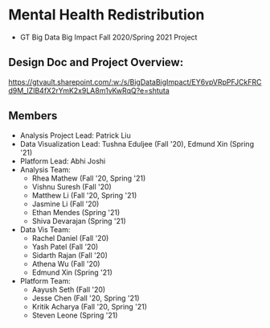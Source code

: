 # Mental Health Redistribution
- GT Big Data Big Impact Fall 2020/Spring 2021 Project
## Design Doc and Project Overview:
https://gtvault.sharepoint.com/:w:/s/BigDataBigImpact/EY6vpVRpPFJCkFRCd9M_lZIB4fX2rYmK2x9LA8m1vKwRqQ?e=shtuta
## Members
- Analysis Project Lead: Patrick Liu
- Data Visualization Lead: Tushna Eduljee (Fall '20), Edmund Xin (Spring '21)
- Platform Lead: Abhi Joshi
- Analysis Team:
    - Rhea Mathew (Fall '20, Spring '21)
    - Vishnu Suresh (Fall '20)
    - Matthew Li (Fall '20, Spring '21)
    - Jasmine Li (Fall '20)
    - Ethan Mendes (Spring '21)
    - Shiva Devarajan (Spring '21)
- Data Vis Team:
    - Rachel Daniel  (Fall '20)
    - Yash Patel  (Fall '20)
    - Sidarth Rajan (Fall '20)
    - Athena Wu (Fall '20)
    - Edmund Xin (Spring '21)
- Platform Team:
    - Aayush Seth (Fall '20)
    - Jesse Chen (Fall '20, Spring '21)
    - Kritik Acharya (Fall '20, Spring '21)
    - Steven Leone (Spring '21)

